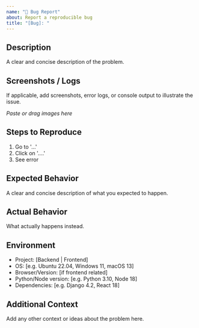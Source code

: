 ```yaml
---
name: "🐞 Bug Report"
about: Report a reproducible bug
title: "[Bug]: "
---
```


## Description
A clear and concise description of the problem.

## Screenshots / Logs
If applicable, add screenshots, error logs, or console output to illustrate the issue.

_Paste or drag images here_

## Steps to Reproduce
1. Go to '...'
2. Click on '....'
3. See error

## Expected Behavior
A clear and concise description of what you expected to happen.

## Actual Behavior
What actually happens instead.

## Environment
- Project: [Backend | Frontend]
- OS: [e.g. Ubuntu 22.04, Windows 11, macOS 13]
- Browser/Version: [if frontend related]
- Python/Node version: [e.g. Python 3.10, Node 18]
- Dependencies: [e.g. Django 4.2, React 18]

## Additional Context
Add any other context or ideas about the problem here.
